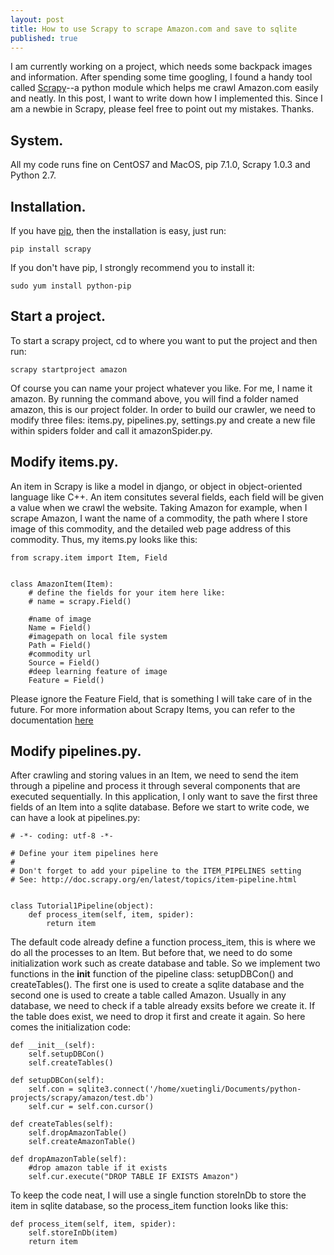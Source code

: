 ```yaml
---
layout: post
title: How to use Scrapy to scrape Amazon.com and save to sqlite
published: true
---
```


I am currently working on a project, which needs some backpack images and information. After spending some time googling, I found a handy tool called [Scrapy](http://scrapy.org/)--a python module which helps me crawl Amazon.com easily and neatly. In this post, I want to write down how I implemented this. Since I am a newbie in Scrapy, please feel free to point out my mistakes. Thanks.

## System.

All my code runs fine on CentOS7 and MacOS, pip 7.1.0, Scrapy 1.0.3 and Python 2.7.

## Installation.

If you have [pip](https://pypi.python.org/pypi/pip), then the installation is easy, just run:

    pip install scrapy
If you don't have pip, I strongly recommend you to install it:

	sudo yum install python-pip

## Start a project.

To start a scrapy project, cd to where you want to put the project and then run:

	scrapy startproject amazon
Of course you can name your project whatever you like. For me, I name it amazon. By running the command above, you will find a folder named amazon, this is our project folder. In order to build our crawler, we need to modify three files: items.py, pipelines.py, settings.py and create a new file within spiders folder and call it amazonSpider.py.

## Modify items.py.

An item in Scrapy is like a model in django, or object in object-oriented language like C++. An item consitutes several fields, each field will be given a value when we crawl the website. Taking Amazon for example, when I scrape Amazon, I want the name of a commodity, the path where I store image of this commodity, and the detailed web page address of this commodity. Thus, my items.py looks like this:

	from scrapy.item import Item, Field


	class AmazonItem(Item):
	    # define the fields for your item here like:
	    # name = scrapy.Field()
	    
	    #name of image
	    Name = Field()
	    #imagepath on local file system
	    Path = Field()
	    #commodity url
	    Source = Field()
	    #deep learning feature of image
	    Feature = Field()
	
Please ignore the Feature Field, that is something I will take care of in the future. For more information about Scrapy Items, you can refer to the documentation [here](http://doc.scrapy.org/en/latest/topics/items.html)

## Modify pipelines.py.

After crawling and storing values in an Item, we need to send the item through a pipeline and process it through several components that are executed sequentially. In this application, I only want to save the first three fields of an Item into a  sqlite database. Before we start to write code, we can have a look at pipelines.py:

	# -*- coding: utf-8 -*-
	
	# Define your item pipelines here
	#
	# Don't forget to add your pipeline to the ITEM_PIPELINES setting
	# See: http://doc.scrapy.org/en/latest/topics/item-pipeline.html
	
	
	class Tutorial1Pipeline(object):
	    def process_item(self, item, spider):
	        return item
The default code already define a function process_item, this is where we do all the processes to an Item. But before that, we need to do some initialization work such as create database and table. So we implement two functions in the __init__ function of the pipeline class: setupDBCon() and createTables(). The first one is used to create a sqlite database and the second one is used to create a table called Amazon. Usually in any database, we need to check if a table already exsits before we create it. If the table does exist, we need to drop it first and create it again. So here comes the initialization code:

    def __init__(self):
        self.setupDBCon()
        self.createTables()
        
    def setupDBCon(self):
        self.con = sqlite3.connect('/home/xuetingli/Documents/python-projects/scrapy/amazon/test.db')
        self.cur = self.con.cursor()
    
    def createTables(self):
        self.dropAmazonTable()
        self.createAmazonTable()
    
    def dropAmazonTable(self):
        #drop amazon table if it exists
        self.cur.execute("DROP TABLE IF EXISTS Amazon")
        
To keep the code neat, I will use a single function storeInDb to store the item in sqlite database, so the process_item function looks like this:

    def process_item(self, item, spider):
        self.storeInDb(item)
        return item
